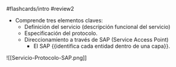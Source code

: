 #flashcards/intro 
#review2 
- Comprende tres elementos claves:
	- Definición del servicio (descripción funcional del servicio)
	- Especificación del protocolo.
	- Direccionamiento a través de SAP (Service Access Point)
		- El SAP {{identifica cada entidad dentro de una capa}}.
	
![[Servicio-Protocolo-SAP.png]]